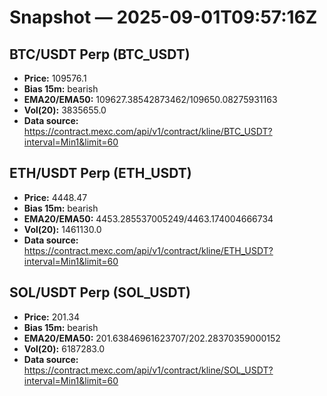 # Snapshot — 2025-09-01T09:57:16Z

## BTC/USDT Perp (BTC_USDT)
- **Price:** 109576.1
- **Bias 15m:** bearish
- **EMA20/EMA50:** 109627.38542873462/109650.08275931163
- **Vol(20):** 3835655.0
- **Data source:** https://contract.mexc.com/api/v1/contract/kline/BTC_USDT?interval=Min1&limit=60

## ETH/USDT Perp (ETH_USDT)
- **Price:** 4448.47
- **Bias 15m:** bearish
- **EMA20/EMA50:** 4453.285537005249/4463.174004666734
- **Vol(20):** 1461130.0
- **Data source:** https://contract.mexc.com/api/v1/contract/kline/ETH_USDT?interval=Min1&limit=60

## SOL/USDT Perp (SOL_USDT)
- **Price:** 201.34
- **Bias 15m:** bearish
- **EMA20/EMA50:** 201.63846961623707/202.28370359000152
- **Vol(20):** 6187283.0
- **Data source:** https://contract.mexc.com/api/v1/contract/kline/SOL_USDT?interval=Min1&limit=60
